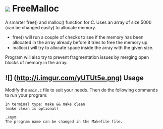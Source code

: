# ![](http://i.imgur.com/r305Fz0.png) FreeMalloc
A smarter free() and malloc() function for C. Uses an array of size 5000 (can be changed easily) to allocate memory.

+ free() will run a couple of checks to see if the memory has been allocated in the array already before it tries to free the memory up.
+ malloc() will try to allocate space inside the array with the given size.

Program will also try to prevent fragmentation issues by merging open blocks of memory in the array.

## ![] (http://i.imgur.com/yUTUt5e.png) Usage
Modify the `main.c` file to suit your needs. Then do the following commands to run your program:

    In terminal type: make && make clean
    (make clean is optional)
    
    ./mym
    The program name can be changed in the Makefile file.
    
